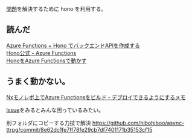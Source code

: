 [問題](/top/Sprint/7月/azure-functions-デプロイ/問題)を解決するために hono を利用する。


## 読んだ
[Azure Functions + Hono でバックエンドAPIを作成する](https://qiita.com/rummy_p/items/ad676822ae1807e45d36)  
[Hono公式 - Azure Functions](https://hono.dev/docs/getting-started/azure-functions)  
[HonoをAzure Functionsで動かす](https://ytnobody.github.io/wyton/2023/12/10/2023-12-10-001/)  


## うまく動かない。

[Nxモノレポ上でAzure Functionsをビルド・デプロイできるようにするメモ](https://zenn.dev/naas/scraps/60f944146eacd9)

[Issue](https://github.com/microsoft/vscode-azurefunctions/issues/2521)をみるとみんな困っているみたい。

別フォルダにコピーする力技で解決
https://github.com/hibohiboo/async-ttrpg/commit/8e62dc1fe7ff78fe29cb7df7401171b35153cf15
